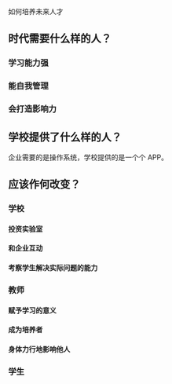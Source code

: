 如何培养未来人才

## 时代需要什么样的人？
### 学习能力强
### 能自我管理
### 会打造影响力

## 学校提供了什么样的人？
企业需要的是操作系统，学校提供的是一个个 APP。

## 应该作何改变？
### 学校
#### 投资实验室
#### 和企业互动
#### 考察学生解决实际问题的能力

### 教师
#### 赋予学习的意义
#### 成为培养者
#### 身体力行地影响他人
### 学生